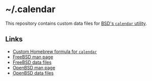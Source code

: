 # ~/.calendar

This repository contains custom data files for [BSD's `calendar` utility][bsd].

[bsd]: https://packages.debian.org/stable/calendar

## Links

* [Custom Homebrew formula for `calendar`](https://github.com/zgracem/homebrew-formulae/blob/main/Formula/calendar.rb)
* [FreeBSD man page](https://man.freebsd.org/cgi/man.cgi?query=calendar&sektion=1)
* [FreeBSD data files](https://github.com/freebsd/calendar-data)
* [OpenBSD man page](https://man.openbsd.org/calendar.1)
* [OpenBSD data files](https://github.com/openbsd/src/tree/master/usr.bin/calendar/calendars)
